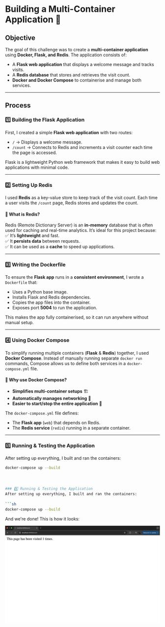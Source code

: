 # Building a Multi-Container Application 🚀  

## Objective  
The goal of this challenge was to create a **multi-container application** using **Docker, Flask, and Redis**. The application consists of:  
- A **Flask web application** that displays a welcome message and tracks visits.  
- A **Redis database** that stores and retrieves the visit count.  
- **Docker and Docker Compose** to containerise and manage both services.  

---

## Process  

### 1️⃣ Building the Flask Application  
First, I created a simple **Flask web application** with two routes:  
- `/` → Displays a welcome message.  
- `/count` → Connects to Redis and increments a visit counter each time the page is accessed.  

Flask is a lightweight Python web framework that makes it easy to build web applications with minimal code.  

---

### 2️⃣ Setting Up Redis  
I used **Redis** as a key-value store to keep track of the visit count. Each time a user visits the `/count` page, Redis stores and updates the count.  

#### 🔹 What is Redis?  
Redis (Remote Dictionary Server) is an **in-memory** database that is often used for caching and real-time analytics. It’s ideal for this project because:  
✅ It’s **lightweight** and fast.  
✅ It **persists data** between requests.  
✅ It can be used as a **cache** to speed up applications.  


---

### 3️⃣ Writing the Dockerfile  
To ensure the **Flask app** runs in a **consistent environment**, I wrote a `Dockerfile` that:  
- Uses a Python base image.  
- Installs Flask and Redis dependencies.  
- Copies the app files into the container.  
- Exposes port **5004** to run the application.  

This makes the app fully containerised, so it can run anywhere without manual setup.  


---

### 4️⃣ Using Docker Compose  
To simplify running multiple containers (**Flask** & **Redis**) together, I used **Docker Compose**. Instead of manually running separate `docker run` commands, Compose allows us to define both services in a `docker-compose.yml` file.  

#### 🔹 Why use Docker Compose?  
- **Simplifies multi-container setups** 🏗️  
- **Automatically manages networking** 🔗  
- **Easier to start/stop the entire application** 🚀  

The `docker-compose.yml` file defines:  
- The **Flask app** (`web`) that depends on Redis.  
- The **Redis service** (`redis`) running in a separate container.  

---

### 5️⃣ Running & Testing the Application  
After setting up everything, I built and ran the containers:  

```sh
docker-compose up --build



### 5️⃣ Running & Testing the Application  
After setting up everything, I built and ran the containers:  

```sh
docker-compose up --build

```

And we're done! This is how it looks:  

![Application Running Screenshot](images/Screenshot%202025-03-16%20at%2010.36.59.png)


